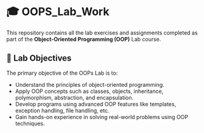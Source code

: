 # 🎓 OOPS_Lab_Work
 
This repository contains all the lab exercises and assignments completed as part of the **Object-Oriented Programming (OOP)** Lab course.
 

## 🧪 Lab Objectives

The primary objective of the OOPs Lab is to:

- Understand the principles of object-oriented programming.
- Apply OOP concepts such as classes, objects, inheritance, polymorphism, abstraction, and encapsulation.
- Develop programs using advanced OOP features like templates, exception handling, file handling, etc.
- Gain hands-on experience in solving real-world problems using OOP techniques.

 